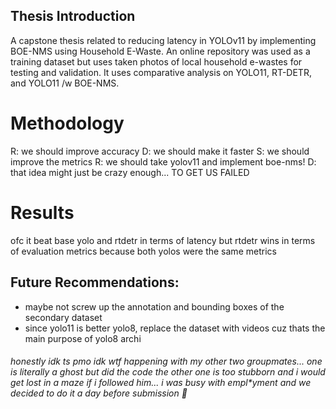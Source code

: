 ## Thesis Introduction
A capstone thesis related to reducing latency in YOLOv11 by implementing BOE-NMS using Household E-Waste. 
An online repository was used as a training dataset but uses taken photos of local household e-wastes for testing and validation.
It uses comparative analysis on YOLO11, RT-DETR, and YOLO11 /w BOE-NMS.

# Methodology
R: we should improve accuracy
D: we should make it faster
S: we should improve the metrics
R: we should take yolov11 and implement boe-nms!
D: that idea might just be crazy enough... TO GET US FAILED

# Results
ofc it beat base yolo and rtdetr in terms of latency but rtdetr wins in terms of evaluation metrics because both yolos were the same metrics

## Future Recommendations:
- maybe not screw up the annotation and bounding boxes of the secondary dataset
- since yolo11 is better yolo8, replace the dataset with videos cuz thats the main purpose of yolo8 archi


###### honestly idk ts pmo idk wtf happening with my other two groupmates... one is literally a ghost but did the code the other one is too stubborn and i would get lost in a maze if i followed him... i was busy with empl*yment and we decided to do it a day before submission 🥀
